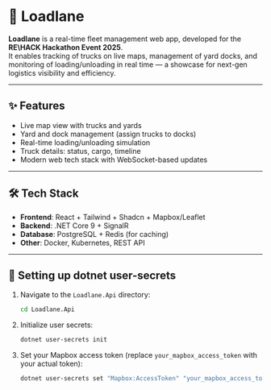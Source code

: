 # 🚛 Loadlane

**Loadlane** is a real-time fleet management web app, developed for the **R<H>E\HACK Hackathon Event 2025**.  
It enables tracking of trucks on live maps, management of yard docks, and monitoring of loading/unloading in real time — a showcase for next-gen logistics visibility and efficiency.

---

## ✨ Features

- Live map view with trucks and yards
- Yard and dock management (assign trucks to docks)
- Real-time loading/unloading simulation
- Truck details: status, cargo, timeline
- Modern web tech stack with WebSocket-based updates

---

## 🛠️ Tech Stack

- **Frontend**: React + Tailwind + Shadcn + Mapbox/Leaflet
- **Backend**: .NET Core 9 + SignalR
- **Database**: PostgreSQL + Redis (for caching)
- **Other**: Docker, Kubernetes, REST API

---

## 🚀 Setting up dotnet user-secrets

1. Navigate to the `Loadlane.Api` directory:
   ```bash
   cd Loadlane.Api
   ```
2. Initialize user secrets:
   ```bash
   dotnet user-secrets init
   ```
3. Set your Mapbox access token (replace `your_mapbox_access_token` with your actual token):
   ```bash
   dotnet user-secrets set "Mapbox:AccessToken" "your_mapbox_access_token"
   ```
